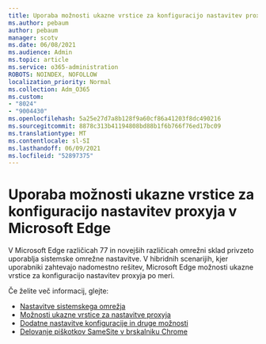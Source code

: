 ```yaml
---
title: Uporaba možnosti ukazne vrstice za konfiguracijo nastavitev proxyja v Microsoft Edge
ms.author: pebaum
author: pebaum
manager: scotv
ms.date: 06/08/2021
ms.audience: Admin
ms.topic: article
ms.service: o365-administration
ROBOTS: NOINDEX, NOFOLLOW
localization_priority: Normal
ms.collection: Adm_O365
ms.custom:
- "8024"
- "9004430"
ms.openlocfilehash: 5a25e27d7a8b128f9a60cf86a41203f8dc490216
ms.sourcegitcommit: 8878c313b41194808bd88b1f6b766f76ed17bc09
ms.translationtype: MT
ms.contentlocale: sl-SI
ms.lasthandoff: 06/09/2021
ms.locfileid: "52897375"
---
```

# <a name="use-command-line-options-to-configure-proxy-settings-in-microsoft-edge"></a>Uporaba možnosti ukazne vrstice za konfiguracijo nastavitev proxyja v Microsoft Edge

V Microsoft Edge različicah 77 in novejših različicah omrežni sklad privzeto uporablja sistemske omrežne nastavitve. V hibridnih scenarijih, kjer uporabniki zahtevajo nadomestno rešitev, Microsoft Edge možnosti ukazne vrstice za konfiguracijo nastavitev proxyja po meri. 

Če želite več informacij, glejte:

- [Nastavitve sistemskega omrežja](/deployedge/edge-learnmore-cmdline-options-proxy-settings#system-network-settings)
- [Možnosti ukazne vrstice za nastavitve proxyja](/deployedge/edge-learnmore-cmdline-options-proxy-settings#system-network-settings)
- [Dodatne nastavitve konfiguracije in druge možnosti](https://go.microsoft.com/fwlink/?linkid=2134293)
- [Delovanje piškotkov SameSite v brskalniku Chrome](/office365/troubleshoot/miscellaneous/chrome-behavior-affects-applications)